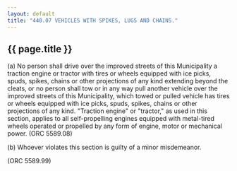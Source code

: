 ```yaml
---
layout: default 
title: "440.07 VEHICLES WITH SPIKES, LUGS AND CHAINS."
---
```


{{ page.title }}
----------------

​(a) No person shall drive over the improved streets of this
Municipality a traction engine or tractor with tires or wheels equipped
with ice picks, spuds, spikes, chains or other projections of any kind
extending beyond the cleats, or no person shall tow or in any way pull
another vehicle over the improved streets of this Municipality, which
towed or pulled vehicle has tires or wheels equipped with ice picks,
spuds, spikes, chains or other projections of any kind. "Traction
engine" or "tractor," as used in this section, applies to all
self-propelling engines equipped with metal-tired wheels operated or
propelled by any form of engine, motor or mechanical power. (ORC
5589.08)

​(b) Whoever violates this section is guilty of a minor misdemeanor.

(ORC 5589.99)
